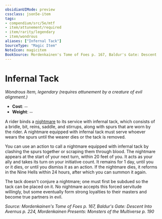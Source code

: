 ```yaml
---
obsidianUIMode: preview
cssclass: json5e-item
tags:
- compendium/src/5e/mtf
- item/attunement/required
- item/rarity/legendary
- item/wondrous
aliases: ["Infernal Tack"]
SourceType: "Magic Item"
NoteIcon: magicitem
BookSource: Mordenkainen's Tome of Foes p. 167, Baldur's Gate: Descent Into Avernus p. 224, Mordenkainen Presents: Monsters of the Multiverse p. 190
---
```

# Infernal Tack
*Wondrous Item, legendary (requires attunement by a creature of evil alignment.)*  

- **Cost**: ⏤
- **Weight**: ⏤

A rider binds a [nightmare](/2-Mechanics/CLI/bestiary/fiend/nightmare.md) to its service with infernal tack, which consists of a bridle, bit, reins, saddle, and stirrups, along with spurs that are worn by the rider. A nightmare equipped with infernal tack must serve whoever wears the spurs until the wearer dies or the tack is removed.

You can use an action to call a nightmare equipped with infernal tack by clashing the spurs together or scraping them through blood. The nightmare appears at the start of your next turn, within 20 feet of you. It acts as your ally and takes its turn on your initiative count. It remains for 1 day, until you or it dies, or until you dismiss it as an action. If the nightmare dies, it reforms in the Nine Hells within 24 hours, after which you can summon it again.

The tack doesn't conjure a nightmare; one must first be subdued so the tack can be placed on it. No nightmare accepts this forced servitude willingly, but some eventually form strong loyalties to their masters and become true partners in evil.

*Source: Mordenkainen's Tome of Foes p. 167, Baldur's Gate: Descent Into Avernus p. 224, Mordenkainen Presents: Monsters of the Multiverse p. 190*
